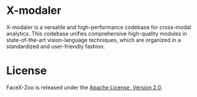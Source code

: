 # X-modaler
X-modaler is a versatile and high-performance codebase for cross-modal analytics. This codebase unifies comprehensive high-quality modules in state-of-the-art vision-language techniques, which are organized in a standardized and user-friendly fashion.

# License
FaceX-Zoo is released under the [Apache License, Version 2.0](LICENSE).
